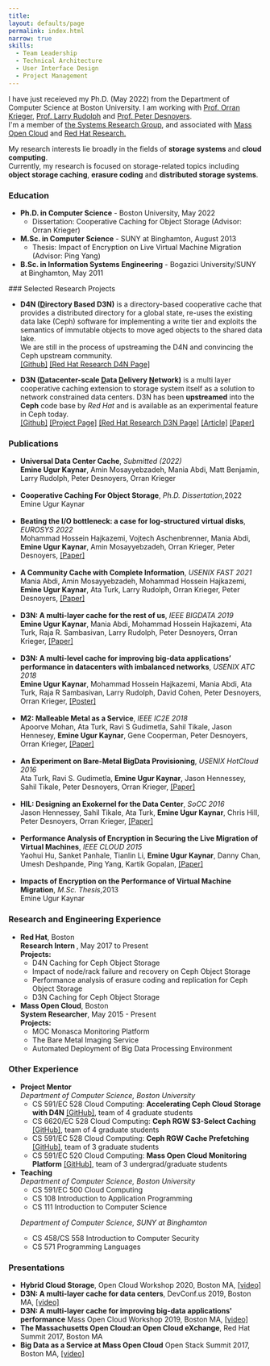 ```yaml
---
title: 
layout: defaults/page
permalink: index.html 
narrow: true
skills:
  - Team Leadership
  - Technical Architecture
  - User Interface Design
  - Project Management
---
```

I have just receieved my Ph.D. (May 2022) from the Department of Computer Science at Boston University. I am working with <a href="http://okrieg.github.io/">Prof. Orran Krieger</a>, <a href="http://people.csail.mit.edu/rudolph/">Prof. Larry Rudolph</a> and <a href="http://www.ccs.neu.edu/home/pjd/index.html"> Prof. Peter Desnoyers</a>. 
<br>
I'm a member of <a target="_blank" href="http://www.bu.edu/cs/research/systems/"> the Systems Research Group</a>, and associated with <a target="_blank" href="https://massopen.cloud/">Mass Open Cloud</a> and <a target="_blank" href="https://research.redhat.com/">Red Hat Research.</a>

My research interests lie broadly in the fields of <b>storage systems</b> and <b>cloud computing</b>. 
<br>
Currently, my research is focused on storage-related topics including <b>object storage caching</b>, <b>erasure coding</b> and <b>distributed storage systems</b>.

<div class="card card-post w-100 border-top-0 border-left-0 border-right-0 rounded-0 mb-4">
</div>

### Education
<div class="card card-post w-100 border-top-0 border-left-0 border-right-0 rounded-0 mb-4">
<ul>
<li>
<b>
Ph.D. in Computer Science</b> - Boston University, May 2022 <br/>
<ul>
<li> Dissertation: Cooperative Caching for Object Storage (Advisor: Orran Krieger)</li>
</ul>
</li>

<li>
<b>M.Sc. in Computer Science</b> - SUNY at Binghamton,  August 2013 <br/>
<ul>
<li>Thesis: Impact of Encryption on Live Virtual Machine Migration (Advisor: Ping Yang) </li>
</ul>
</li>

<li>
<b>B.Sc. in Information Systems Engineering</b> - Bogazici University/SUNY at Binghamton,  May 2011 <br/>
</li>
</ul>

</div>
### Selected Research Projects

<div class="card card-post w-100 border-top-0 border-left-0 border-right-0 rounded-0 mb-4">

<ul>
<li><b> D4N (<u>D</u>irectory Based D3N)</b>
is a directory-based cooperative cache that provides a distributed directory for a global state, re-uses the existing data lake (Ceph) software for implementing a write tier and exploits the semantics of immutable objects to move aged objects to the shared data lake.
<br/>
We are still in the process of upstreaming the D4N and convincing the Ceph upstream community.
<br/>
<a target="_blank" href="https://github.com/ekaynar/ceph-master/tree/datacache">[Github]</a>
<a target="_blank" href="https://research.redhat.com/blog/research_project/hybrid-cloud-cache/">[Red Hat Research D4N Page]</a>
</li>
</ul>

<ul>
<li><b>D3N (<u>D</u>atacenter-scale <u>D</u>ata <u>D</u>elivery <u>N</u>etwork)</b>
is a multi layer cooperative caching extension to storage system itself as a solution to network constrained data centers. 
D3N has been <b>upstreamed</b> into the <b>Ceph</b> code base by <i>Red Hat</i> and is available as an experimental feature in Ceph today.
<br/>
<a target="_blank" href="https://github.com/ceph/ceph/pull/36266">[Github]</a>
<a target="_blank" href="https://massopen.cloud/research-and-development/cloud-research/d3n/">[Project Page]</a>
<a target="_blank" href="https://research.redhat.com/blog/research_project/d3n-multilayer-cache/">[Red Hat Research D3N Page]</a>
<a target="_blank" href="https://research.redhat.com/wp-content/uploads/2019/05/RRQ-Vol1-2.pdf">[Article]</a>
<a target="_blank" href="https://ieeexplore.ieee.org/abstract/document/9006396">[Paper]</a>
</li>
</ul>
</div>

<!--<h4>Erasure Coding for Performance</h4>
<ul>
<li>In this project, we provide a detailed performance comparison of replication and erasure coding in
a modern distributed object store deployment using a simple mathematical model and empirical
analysis, and investigate the impact of storage solution characteristics (e.g. disk capacity, network
bandwidth) and workloads I/O profiles (read/write ratios) on the performance. In addition, we
show that a simple read cache increases the write fraction of the workload significantly, where
erasure coding has an great advantage. For both approaches, we point the possible improvements
which may improve the performance of redundancy solutions.</li>
</ul>
-->
### Publications

<div class="card card-post w-100 border-top-0 border-left-0 border-right-0 rounded-0 mb-4">
<ul>


<li>
<b>Universal Data Center Cache</b>, <i>Submitted (2022)</i>
<br/>
<b>Emine Ugur Kaynar</b>, Amin Mosayyebzadeh, Mania Abdi, Matt Benjamin, Larry Rudolph, Peter Desnoyers, Orran Krieger 
</li>
<br/>


<li>
<b>Cooperative Caching For Object Storage</b>, <i>Ph.D. Dissertation</i>,2022
<br/>
Emine Ugur Kaynar
<br/>
</li>
<br />



<li>
<b>Beating the I/O bottleneck: a case for log-structured virtual disks</b>, <i>EUROSYS 2022</i>
<br/>
Mohammad Hossein Hajkazemi, Vojtech Aschenbrenner, Mania Abdi, <b>Emine Ugur Kaynar</b>, Amin Mosayyebzadeh, Orran Krieger, Peter Desnoyers,
<a target="_blank" href="publications/lsvd-eurosys22.pdf">[Paper]</a>
</li>
<br/>


<li>
<b>A Community Cache with Complete Information</b>, <i>USENIX FAST 2021</i>
<br/>
Mania Abdi, Amin Mosayyebzadeh, Mohammad Hossein Hajkazemi, <b>Emine Ugur Kaynar</b>, Ata Turk, Larry Rudolph, Orran Krieger, Peter Desnoyers,
<a target="_blank" href="publications/kariz-fast21.pdf">[Paper]</a>
</li>
<br />

<li>
<b>D3N: A multi-layer cache for the rest of us</b>, <i>IEEE BIGDATA 2019 </i>
<br/> 
<b>Emine Ugur Kaynar</b>, Mania Abdi, Mohammad Hossein Hajkazemi, Ata Turk, Raja R. Sambasivan, Larry Rudolph, Peter Desnoyers, Orran Krieger,
<a target="_blank" href="publications/ekaynar_bigdata19.pdf">[Paper]</a>
</li>
<br />


<li>
<b>D3N: A multi-level cache for improving big-data applications’ performance in datacenters with imbalanced networks</b>, <i>USENIX ATC 2018 </i>
<br/> 
<b>Emine Ugur Kaynar</b>, Mohammad Hossein Hajkazemi, Mania Abdi, Ata Turk, Raja R Sambasivan, Larry Rudolph, David Cohen, Peter Desnoyers, Orran Krieger,
<a target="_blank" href="publications/d3n_poster.pdf">[Poster]</a> 
</li>
<br />


<li>
<b>M2: Malleable Metal as a Service</b>, <i>IEEE IC2E 2018</i>
<br/>
Apoorve Mohan, Ata Turk, Ravi S Gudimetla, Sahil Tikale, Jason Hennesey, <b>Emine Ugur Kaynar</b>,
Gene Cooperman, Peter Desnoyers, Orran Krieger,
<a target="_blank" href="publications/m2.pdf">[Paper]</a>
</li>
<br />

<li><b>An Experiment on Bare-Metal BigData Provisioning</b>, <i>USENIX HotCloud 2016</i>
<br/>
Ata Turk, Ravi S. Gudimetla, <b>Emine Ugur Kaynar</b>, Jason Hennessey, Sahil Tikale, Peter Desnoyers, Orran Krieger,
<a target="_blank" href="publications/bmi-hotcloud16.pdf">[Paper]</a>
</li>
<br />


   <li><b> HIL: Designing an Exokernel for the Data Center</b>, <i>SoCC 2016</i> 
	<br/>
   Jason Hennessey, Sahil Tikale, Ata Turk, <b>Emine Ugur Kaynar</b>, Chris Hill, Peter Desnoyers, Orran Krieger, 
   <a target="_blank" href="publications/hil-socc16.pdf">[Paper]</a>
   </li>
<br />

   <li><b>Performance Analysis of Encryption in Securing the Live Migration of Virtual Machines</b>, <i>IEEE CLOUD 2015</i>
   <br/>
    Yaohui Hu, Sanket Panhale, Tianlin Li, <b>Emine Ugur Kaynar</b>, Danny Chan, Umesh Deshpande, Ping Yang, Kartik Gopalan, 
  <a target="_blank" href="publications/cloud15.pdf">[Paper]</a>
   </li>
   <br/>
   
  <li><b>Impacts of Encryption on the Performance of Virtual Machine Migration</b>, <i>M.Sc. Thesis</i>,2013
   <br/>Emine Ugur Kaynar
   </li>

</ul>
</div>

### Research and Engineering Experience
<div class="card card-post w-100 border-top-0 border-left-0 border-right-0 rounded-0 mb-4">
<ul>

<li> <b>Red Hat</b>, Boston<br>
<b> Research Intern </b>, May 2017 to Present<br>
<b>Projects:</b>
	<ul>
	<li> D4N Caching for Ceph Object Storage </li>
	<li> Impact of node/rack failure and recovery on Ceph Object Storage </li>
	<li> Performance analysis of erasure coding and replication for Ceph Object Storage </li>
	<li> D3N Caching for Ceph Object Storage </li>
	</ul>
</li>

<li> <b>Mass Open Cloud</b>, Boston<br>
<b>System Researcher</b>, May 2015 - Present <br>
<b>Projects:</b>
	<ul>
	<li>MOC Monasca Monitoring Platform</li>
	<li>The Bare Metal Imaging Service</li>
	<li>Automated Deployment of Big Data Processing Environment</li>
	</ul>

</li>

</ul>
</div>

### Other Experience
<div class="card card-post w-100 border-top-0 border-left-0 border-right-0 rounded-0 mb-4">
<ul>

<li> <b> Project Mentor</b><br/>
<i>Department of Computer Science, Boston University</i>
<ul>
<li>CS 591/EC 528 Cloud Computing: <b>Accelerating Ceph Cloud Storage with D4N</b>
<a target="_blank" href="https://github.com/EC528-Project/ceph">[GitHub]</a>,
team of 4 graduate students
</li>

<li>CS 6620/EC 528 Cloud Computing: <b>Ceph RGW S3-Select Caching</b>
<a target="_blank" href="https://github.com/CS6620-S21/D4N-S3Select-Caching">[GitHub]</a>,
team of 4 graduate students
</li>

<li>CS 591/EC 528 Cloud Computing: <b>Ceph RGW Cache Prefetching</b>
<a target="_blank" href="https://github.com/bu-528-sp19/Ceph-RGW-Prefetching">[GitHub]</a>,
team of 3 graduate students
</li>

<li>CS 591/EC 520 Cloud Computing: <b>Mass Open Cloud Monitoring Platform</b>
<a target="_blank" href="https://github.com/BU-NU-CLOUD-SP16/MOC-Monitoring">[GitHub]</a>,
team of 3 undergrad/graduate students
</li>
</ul>
</li>

<li><b>Teaching</b><br/>
<i>Department of Computer Science, Boston University</i>
<ul>
<li>CS 591/EC 500 Cloud Computing</li>
<li>CS 108 Introduction to Application Programming </li>
<li>CS 111 Introduction to Computer Science </li>
</ul>

<i>Department of Computer Science, SUNY at Binghamton</i>
<ul>
<li>CS 458/CS 558 Introduction to Computer Security</li>
<li>CS 571 Programming Languages</li>
</ul>
</li>
</ul>
</div>


### Presentations
<ul>
<li><b>Hybrid Cloud Storage</b>,
Open Cloud Workshop 2020, Boston MA,
<a target="_blank" href="https://www.youtube.com/watch?v=O1b4-W1OuLE">[video]</a>
</li> 


<li> <b>D3N: A multi-layer cache for data centers</b>,
DevConf.us 2019, Boston MA,
<a target="_blank" href="https://www.youtube.com/watch?v=troLFFM6btc">[video]</a>
</li>

<li><b> D3N: A multi-layer cache for improving big-data applications' performance</b>
Mass Open Cloud Workshop 2019, Boston MA,
<a target="_blank" href="https://www.youtube.com/watch?v=9EGuEXWf8ts">[video]</a>
</li> 

<li><b>The Massachusetts Open Cloud:an Open Cloud eXchange</b>, Red Hat Summit 2017, Boston MA </li> 

<li><b>Big Data as a Service at Mass Open Cloud</b>
Open Stack Summit 2017, Boston MA,
<a target="_blank" href="https://www.openstack.org/videos/summits/boston-2017/big-data-as-a-service-at-mass-open-cloud">[video]</a>
</li>

</ul>

